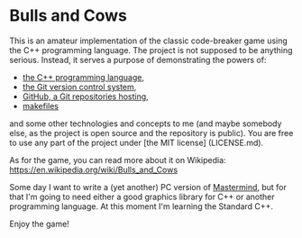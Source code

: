 # Bulls and Cows

This is an amateur implementation of the classic code-breaker game
using the C++ programming language. The project is not supposed to
be anything serious. Instead, it serves a purpose of demonstrating
the powers of:

* [the C++ programming language](https://isocpp.org/),
* [the Git version control system](https://git-scm.com/),
* [GitHub, a Git repositories hosting](https://github.com/),
* [makefiles](https://www.gnu.org/software/make/manual/html_node/Makefiles.html)

and some other technologies and concepts to me (and maybe somebody
else, as the project is open source and the repository is public).
You are free to use any part of the project under [the MIT license]
(LICENSE.md).

As for the game, you can read more about it on Wikipedia:
https://en.wikipedia.org/wiki/Bulls_and_Cows

Some day I want to write a (yet another) PC version of
[Mastermind](https://en.wikipedia.org/wiki/Mastermind_(board_game)), but for
that I'm going to need either a good graphics library for C++ or
another programming language. At this moment I'm learning the
Standard C++.

Enjoy the game!
